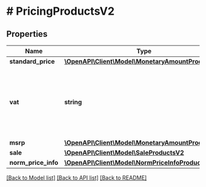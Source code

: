 # # PricingProductsV2

## Properties

Name | Type | Description | Notes
------------ | ------------- | ------------- | -------------
**standard_price** | [**\OpenAPI\Client\Model\MonetaryAmountProductsV2**](MonetaryAmountProductsV2.md) |  |
**vat** | **string** | The value added tax that is included in the sales price, currently FULL or REDUCED |
**msrp** | [**\OpenAPI\Client\Model\MonetaryAmountProductsV2**](MonetaryAmountProductsV2.md) |  | [optional]
**sale** | [**\OpenAPI\Client\Model\SaleProductsV2**](SaleProductsV2.md) |  | [optional]
**norm_price_info** | [**\OpenAPI\Client\Model\NormPriceInfoProductsV2**](NormPriceInfoProductsV2.md) |  | [optional]

[[Back to Model list]](../../README.md#models) [[Back to API list]](../../README.md#endpoints) [[Back to README]](../../README.md)
